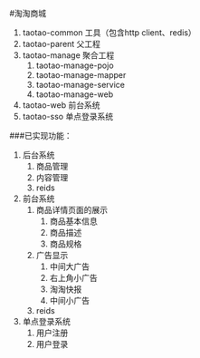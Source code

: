 #淘淘商城
1. taotao-common 工具（包含http client、redis）
2. taotao-parent 父工程
3. taotao-manage 聚合工程
	1. taotao-manage-pojo
	2. taotao-manage-mapper
	3. taotao-manage-service
	4. taotao-manage-web
4. taotao-web  前台系统
5. taotao-sso  单点登录系统


###已实现功能：
1. 后台系统
	1. 商品管理
	2. 内容管理
	3. reids
2. 前台系统
	1. 商品详情页面的展示
		1. 商品基本信息
		2. 商品描述
		3. 商品规格
	2. 广告显示
		1. 中间大广告
		2. 右上角小广告
		3. 淘淘快报
		4. 中间小广告		
	3. reids
3. 单点登录系统
	1. 用户注册
	2. 用户登录
	
